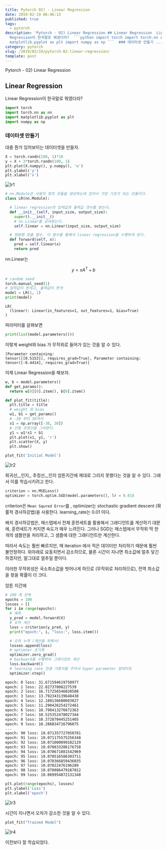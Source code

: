 ```yaml
---
title: Pytorch 02) - Linear Regression
date: 2019-02-19 06:46:13
published: true
tags:
  - pytorch
description: 'Pytorch - 02) Linear Regression ## Linear Regression  Linear
  Regression이 한국말로 뭐였더라?  ```python import torch import torch.nn as nn import
  matplotlib.pyplot as plt import numpy as np ```  ### 데이터셋 만들기 ...'
category: pytorch
slug: /2019/02/19/pytorch-02-linear-regression/
template: post
---
```


Pytorch - 02) Linear Regression

## Linear Regression

Linear Regression이 한국말로 뭐였더라?

```python
import torch
import torch.nn as nn
import matplotlib.pyplot as plt
import numpy as np
```

### 데이터셋 만들기

대충 뭔가 있어보이는 데이터셋을 만들자.

```python
X = torch.randn(100, 1)*10
y = X + 3*torch.randn(100, 1)
plt.plot(X.numpy(), y.numpy(), 'o')
plt.ylabel('y')
plt.xlabel('x')
```

![lr1](../images/lr1.png)

```python
# nn.Module은 사용자 정의 모듈을 생성하는데 있어서 가장 기초가 되는 모듈이다.
class LR(nn.Module):

  # linear regression의 입력값과 출력값 갯수를 받는다.
  def __init__(self, input_size, output_size):
    super().__init__()
    # nn.Linear를 상속받는다.
    self.linear = nn.Linear(input_size, output_size)

  # 정방향 호출 함수. 이 함수를 통해서 linear regression을 수행하게 된다.
  def forward(self, x):
    pred = self.linear(x)
    return pred
```

nn.Linear는

$$y = xA^{T} + b$$

```python
# random seed
torch.manual_seed(1)
# 입력값이 한개고, 출력값이 한개
model = LR(1, 1)
print(model)
```

```
LR(
  (linear): Linear(in_features=1, out_features=1, bias=True)
)
```

파라미터를 살펴보면

```python
print(list(model.parameters()))
```

이렇게 weight와 bias 가 무작위로 들어가 있는 것을 알 수 있다.

```
[Parameter containing:
tensor([[0.5153]], requires_grad=True), Parameter containing:
tensor([-0.4414], requires_grad=True)]
```

이제 Linear Regression을 해보자.

```python
w, b = model.parameters()
def get_params():
  return w[0][0].item(), b[0].item()

def plot_fit(title):
  plt.title = title
  # weight 와 bias
  w1, b1 = get_params()
  # -30 부터 30까지
  x1 = np.array([-30, 30])
  # 선형 추정선을 그려본다.
  y1 = w1*x1 + b1
  plt.plot(x1, y1, 'r')
  plt.scatter(X, y)
  plt.show()

plot_fit('Initial Model')
```

![lr2](../images/lr2.png)

회귀선,,,인지,, 추정선,,,인지 암튼지간에 제대로 그리지 못했다는 것을 알 수 있다. 그래서 이를 학습시키려고 한다.

```python
criterion = nn.MSELoss()
optimizer = torch.optim.SGD(model.parameters(), lr = 0.01)
```

criterion은 `Mean Squred Error`를 , optimizer는 stochastic gradient descent (확률적 경사하강법)을 사용한다. learning_rate는 0.01 이다.

배치 경사하강법은, 매스텝에서 전체 훈련세트를 활용해서 그래디언트를 계산하기 대문에, 훈련세트가 커지면 속도가 매우 느려진다. 그러나 SGD는 매스텝에서 무작위 딱 한개의 샘플만을 처리하고, 그 샘플에 대한 그래디언트만 계산한다.

따라서 속도는 훨씬 빠르지만, 매 iteration 에서 적은 데이터만 처리하기 때문에 훨씬 불안정하다. 위아래로 요동치면서 감소하므로, 물론 시간이 지나면 최소값에 얼추 닿긴 하겠지만, 말그대로 얼추일 뿐이다.

이러한 무작위성은 국소최소값을 벗어나게 하므로 (무작위로 처리하므로), 전역 최소값을 찾을 확률이 더 크다.

암튼 지간에

```python
# 100 회 반복
epochs = 100
losses = []
for i in range(epochs):
  # 예측
  y_pred = model.forward(X)
  # 오차 계산
  loss = criterion(y_pred, y)
  print("epoch:", i, "loss:", loss.item())

  # 오차 누적 (계산을 위해서)
  losses.append(loss)
  # optimzer 초기화
  optimizer.zero_grad()
  # backward를 수행하여 그래디언트 계산
  loss.backward()
  # learning rate 만큼 가중치를 주어서 hyper parameter 업데이트
  optimizer.step()
```

```bash
epoch: 0 loss: 31.671594619750977
epoch: 1 loss: 22.02737808227539
epoch: 2 loss: 16.717256546020508
epoch: 3 loss: 13.792343139648438
epoch: 4 loss: 12.180136680603027
epoch: 5 loss: 11.290426254272461
epoch: 6 loss: 10.798413276672363
epoch: 7 loss: 10.525352478027344
epoch: 8 loss: 10.372870445251465
epoch: 9 loss: 10.286834716796875
...
epoch: 90 loss: 10.071357727050781
epoch: 91 loss: 10.071175575256348
epoch: 92 loss: 10.071000099182129
epoch: 93 loss: 10.070833206176758
epoch: 94 loss: 10.070671081542969
epoch: 95 loss: 10.070516586303711
epoch: 96 loss: 10.070366859436035
epoch: 97 loss: 10.07022476196289
epoch: 98 loss: 10.070086479187012
epoch: 99 loss: 10.069954872131348
```

```python
plt.plot(range(epochs), losses)
plt.ylabel('Loss')
plt.xlabel('epoch')
```

![lr3](../images/lr3.png)

시간이 지나면서 오차가 감소한 것을 알 수 있다.

```python
plot_fit("Trained Model")
```

![lr4](../images/lr4.png)

이전보다 잘 학습되었다.
